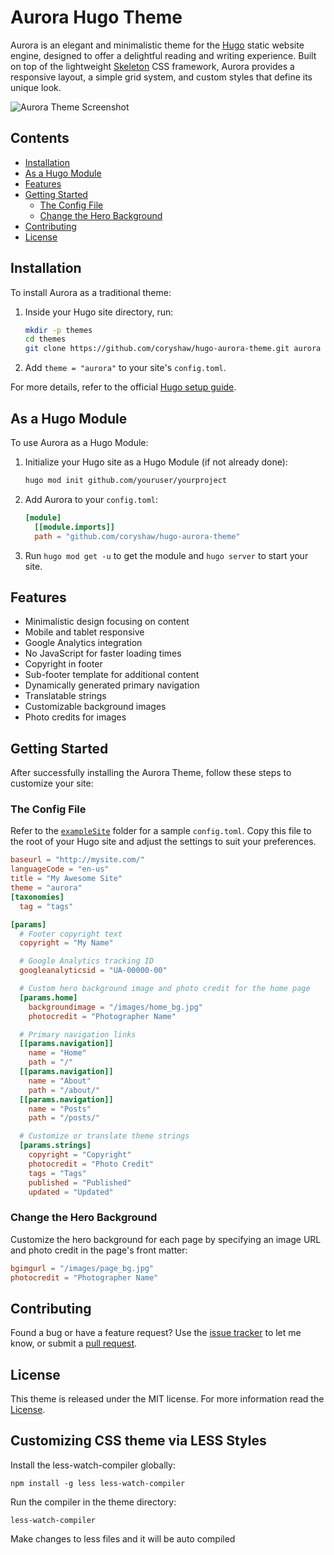 # Aurora Hugo Theme

Aurora is an elegant and minimalistic theme for the [Hugo](http://gohugo.io) static website engine, designed to offer a delightful reading and writing experience. Built on top of the lightweight [Skeleton](http://getskeleton.com/) CSS framework, Aurora provides a responsive layout, a simple grid system, and custom styles that define its unique look.

![Aurora Theme Screenshot](https://raw.github.com/coryshaw/hugo-aurora-theme/master/images/screenshot.png)

## Contents

- [Installation](#installation)
- [As a Hugo Module](#as-a-hugo-module)
- [Features](#features)
- [Getting Started](#getting-started)
  - [The Config File](#the-config-file)
  - [Change the Hero Background](#change-the-hero-background)
- [Contributing](#contributing)
- [License](#license)

## Installation

To install Aurora as a traditional theme:

1. Inside your Hugo site directory, run:

   ```bash
   mkdir -p themes
   cd themes
   git clone https://github.com/coryshaw/hugo-aurora-theme.git aurora
   ```

2. Add `theme = "aurora"` to your site's `config.toml`.

For more details, refer to the official [Hugo setup guide](https://gohugo.io/getting-started/installing/).

## As a Hugo Module

To use Aurora as a Hugo Module:

1. Initialize your Hugo site as a Hugo Module (if not already done):

   ```bash
   hugo mod init github.com/youruser/yourproject
   ```

2. Add Aurora to your `config.toml`:

   ```toml
   [module]
     [[module.imports]]
     path = "github.com/coryshaw/hugo-aurora-theme"
   ```

3. Run `hugo mod get -u` to get the module and `hugo server` to start your site.

## Features

- Minimalistic design focusing on content
- Mobile and tablet responsive
- Google Analytics integration
- No JavaScript for faster loading times
- Copyright in footer
- Sub-footer template for additional content
- Dynamically generated primary navigation
- Translatable strings
- Customizable background images
- Photo credits for images

## Getting Started

After successfully installing the Aurora Theme, follow these steps to customize your site:

### The Config File

Refer to the [`exampleSite`](https://github.com/coryshaw/hugo-aurora-theme/tree/master/exampleSite) folder for a sample `config.toml`. Copy this file to the root of your Hugo site and adjust the settings to suit your preferences.

```toml
baseurl = "http://mysite.com/"
languageCode = "en-us"
title = "My Awesome Site"
theme = "aurora"
[taxonomies]
  tag = "tags"

[params]
  # Footer copyright text
  copyright = "My Name"

  # Google Analytics tracking ID
  googleanalyticsid = "UA-00000-00"

  # Custom hero background image and photo credit for the home page
  [params.home]
    backgroundimage = "/images/home_bg.jpg"
    photocredit = "Photographer Name"

  # Primary navigation links
  [[params.navigation]]
    name = "Home"
    path = "/"
  [[params.navigation]]
    name = "About"
    path = "/about/"
  [[params.navigation]]
    name = "Posts"
    path = "/posts/"

  # Customize or translate theme strings
  [params.strings]
    copyright = "Copyright"
    photocredit = "Photo Credit"
    tags = "Tags"
    published = "Published"
    updated = "Updated"
```

### Change the Hero Background

Customize the hero background for each page by specifying an image URL and photo credit in the page's front matter:

```toml
bgimgurl = "/images/page_bg.jpg"
photocredit = "Photographer Name"
```

## Contributing

Found a bug or have a feature request? Use the [issue tracker](https://github.com/coryshaw/hugo-aurora-theme/issues) to let me know, or submit a [pull request](https://github.com/coryshaw/hugo-aurora-theme/pulls).

## License

This theme is released under the MIT license. For more information read the [License](https://github.com/coryshaw/hugo-aurora-theme/blob/master/LICENSE.md).

## Customizing CSS theme via LESS Styles

Install the less-watch-compiler globally:

`npm install -g less less-watch-compiler`

Run the compiler in the theme directory:

`less-watch-compiler`

Make changes to less files and it will be auto compiled
